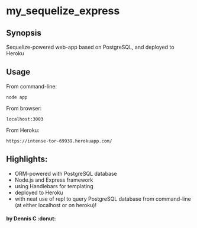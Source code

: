 # my_sequelize_express

Synopsis
-----
Sequelize-powered web-app based on PostgreSQL, and deployed to Heroku

Usage
-----
From command-line: 
```
node app
```

From browser: 
```
localhost:3003
```

From Heroku:
```
https://intense-tor-69939.herokuapp.com/
```

Highlights: 
-----
- ORM-powered with PostgreSQL database
- Node.js and Express framework
- using Handlebars for templating
- deployed to Heroku
- with neat use of repl to query PostgreSQL database from command-line (at either localhost or on heroku)!

#### by Dennis C :donut:
